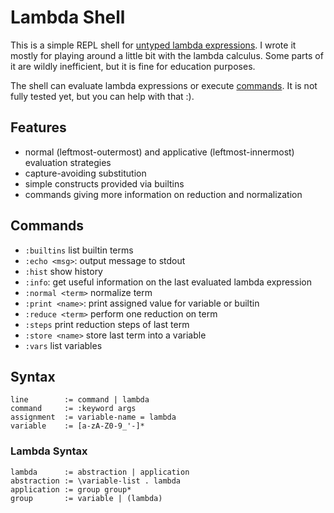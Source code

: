 # Lambda Shell
This is a simple REPL shell for [untyped lambda expressions](https://en.wikipedia.org/wiki/Lambda_calculus).
I wrote it mostly for playing around a little bit with the lambda calculus.
Some parts of it are wildly inefficient, but it is fine for education purposes.

The shell can evaluate lambda expressions or execute [commands](#commands).
It is not fully tested yet, but you can help with that :).

## Features
* normal (leftmost-outermost) and applicative (leftmost-innermost) evaluation strategies
* capture-avoiding substitution
* simple constructs provided via builtins
* commands giving more information on reduction and normalization

## Commands
* `:builtins` list builtin terms
* `:echo <msg>`: output message to stdout
* `:hist` show history
* `:info`: get useful information on the last evaluated lambda expression
* `:normal <term>` normalize term
* `:print <name>`: print assigned value for variable or builtin
* `:reduce <term>` perform one reduction on term
* `:steps` print reduction steps of last term
* `:store <name>` store last term into a variable
* `:vars` list variables

## Syntax
```
line        := command | lambda
command     := :keyword args
assignment  := variable-name = lambda
variable    := [a-zA-Z0-9_'-]*
```

### Lambda Syntax
```
lambda      := abstraction | application
abstraction := \variable-list . lambda
application := group group*
group       := variable | (lambda)
```

